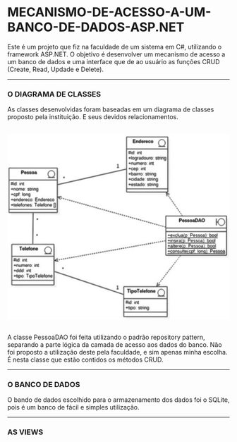 # MECANISMO-DE-ACESSO-A-UM-BANCO-DE-DADOS-ASP.NET

Este é um projeto que fiz na faculdade de um sistema em C#, utilizando o framework ASP.NET.
O objetivo é desenvolver um mecanismo de acesso a um banco de dados e uma interface que de ao usuário as funções CRUD (Create, Read, Updade e Delete).

<hr>
<h3> O DIAGRAMA DE CLASSES </h3>

As classes desenvolvidas foram baseadas em um diagrama de classes proposto pela instituição. E seus devidos relacionamentos.

<br>
<div align="center">
  <img align="center" src="img/diagrama-de-classes.JPG">
</div>
<br>

A classe PessoaDAO foi feita utilizando o padrão repository pattern, separando a parte lógica da camada de acesso aos dados do banco. Não foi proposto a utilização deste pela faculdade, e sim apenas minha escolha. 
É nesta classe que estão contidos os métodos CRUD.

<hr>

<h3> O BANCO DE DADOS </h3>

O bando de dados escolhido para o armazenamento dos dados foi o SQLite, pois é um banco de fácil e simples utilização.

<hr>

<h3> AS VIEWS </h3>
